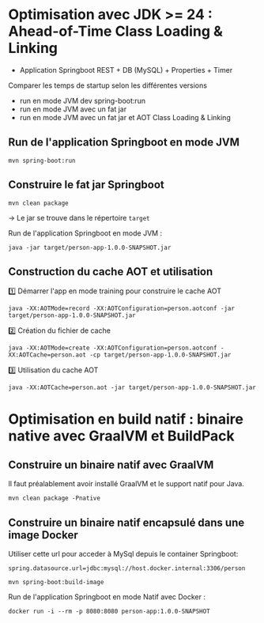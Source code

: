 # Optimisation avec JDK >= 24 : Ahead-of-Time Class Loading & Linking

- Application Springboot REST + DB (MySQL) + Properties + Timer

Comparer les temps de startup selon les différentes versions
- run en mode JVM dev spring-boot:run
- run en mode JVM avec un fat jar
- run en mode JVM avec un fat jar et AOT Class Loading & Linking

## Run de l'application Springboot en mode JVM

```shell
mvn spring-boot:run
```

## Construire le fat jar Springboot

```shell
mvn clean package
```

-> Le jar se trouve dans le répertoire `target`

Run de l'application Springboot en mode JVM :

```shell
java -jar target/person-app-1.0.0-SNAPSHOT.jar
```

## Construction du cache AOT et utilisation

1️⃣ Démarrer l'app en mode training pour construire le cache AOT
```shell
java -XX:AOTMode=record -XX:AOTConfiguration=person.aotconf -jar target/person-app-1.0.0-SNAPSHOT.jar
```

2️⃣ Création du fichier de cache
```shell
java -XX:AOTMode=create -XX:AOTConfiguration=person.aotconf -XX:AOTCache=person.aot -cp target/person-app-1.0.0-SNAPSHOT.jar
```

3️⃣ Utilisation du cache AOT
```shell
java -XX:AOTCache=person.aot -jar target/person-app-1.0.0-SNAPSHOT.jar
```

# Optimisation en build natif : binaire native avec GraalVM et BuildPack

## Construire un binaire natif avec GraalVM

Il faut préalablement avoir installé GraalVM et le support natif pour Java.

```shell
mvn clean package -Pnative
```

## Construire un binaire natif encapsulé dans une image Docker

Utiliser cette url pour acceder à MySql depuis le container Springboot:

```properties
spring.datasource.url=jdbc:mysql://host.docker.internal:3306/person
```

```shell
mvn spring-boot:build-image
```

Run de l'application Springboot en mode Natif avec Docker :

```shell
docker run -i --rm -p 8080:8080 person-app:1.0.0-SNAPSHOT
```